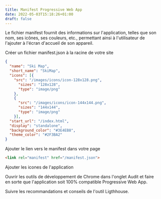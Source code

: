 ```yaml
---
title: Manifest Progressive Web App
date: 2022-05-03T15:18:26+01:00
draft: false
---
```


Le fichier manifest fournit des informations sur l'application, telles que son nom, ses icônes, ses couleurs, etc., permettant ainsi à l'utilisateur de l'ajouter à l'écran d'accueil de son appareil.

Créer un fichier manifest.json à la racine de votre site

```json
{
  "name": "Ski Map",
  "short_name": "SkiMap",
  "icons": [{
    "src": "/images/icons/icon-128x128.png",
      "sizes": "128x128",
      "type": "image/png"
    },
    {
      "src": "/images/icons/icon-144x144.png",
      "sizes": "144x144",
      "type": "image/png"
    }],
  "start_url": "/index.html",
  "display": "standalone",
  "background_color": "#3E4EB8",
  "theme_color": "#2F3BA2"
}
```

Ajouter le lien vers le manifest dans votre page

```html
<link rel="manifest" href="/manifest.json">
```

Ajouter les icones de l'application

Ouvrir les outils de développement de Chrome dans l'onglet Audit et faire en sorte que l'application soit 100% compatible Progressive Web App.

Suivre les recommandations et conseils de l'outil Ligthhouse.
